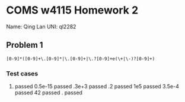 # COMS w4115 Homework 2
Name: Qing Lan	UNI: ql2282
## Problem 1
```
[0-9]*([0-9]+\.[0-9]*|\.[0-9]+|\.?[0-9]+e(\+|\-)?[0-9]+)
```
### Test cases
1. passed 0.5e-15 passed .3e+3 passed .2 passed 1e5 passed 3.5e-4 passed 42 passed . passed

